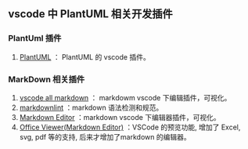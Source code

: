 ## vscode 中 PlantUML 相关开发插件

### PlantUml 插件

1. [PlantUML](https://marketplace.visualstudio.com/items?itemName=jebbs.plantuml) ： PlantUML 的 vscode 插件。

### MarkDown 相关插件

1. [vscode all markdown](https://marketplace.visualstudio.com/items?itemName=TobiasTao.vscode-md) ： markdowm vscode 下编辑插件，可视化。
2. [markdownlint](https://marketplace.visualstudio.com/items?itemName=DavidAnson.vscode-markdownlint) ：markdown 语法检测和规范。
3. [Markdown Editor](https://marketplace.visualstudio.com/items?itemName=zaaack.markdown-editor) ：markdown vscode 下编辑器插件，可视化。
4. [Office Viewer(Markdown Editor)](https://marketplace.visualstudio.com/items?itemName=cweijan.vscode-office) ：VSCode 的预览功能, 增加了 Excel, svg, pdf 等的支持, 后来才增加了markdown 的编辑器。
